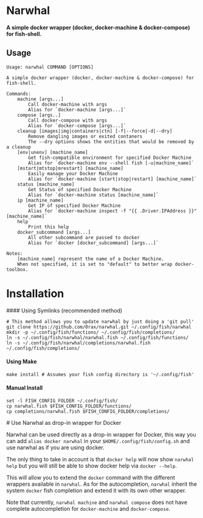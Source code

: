 # Narwhal
**A simple docker wrapper (docker, docker-machine & docker-compose) for fish-shell.**

## Usage
```
Usage: narwhal COMMAND [OPTIONS]

A simple docker wrapper (docker, docker-machine & docker-compose) for fish-shell.

Commands:
    machine [args...]
        Call docker-machine with args
        Alias for `docker-machine [args...]`
    compose [args..]
        Call docker-compose with args
        Alias for `docker-compose [args...]`
    cleanup [images|img|containers|ctn] [-f|--force|-d|--dry]
        Remove dangling images or exited contaners
        The --dry options shows the entities that would be removed by a cleanup
    [env|unenv] [machine_name]
        Get fish-compatible environment for specified Docker Machine
        Alias for `docker-machine env --shell fish [-u|machine_name]`
    [mstart|mtstop|mrestart] [machine_name]
        Easily manage your Docker Machine
        Alias for `docker-machine [start|stop|restart] [machine_name]`
    status [machine_name]
        Get Status of specified Docker Machine
        Alias for `docker-machine status [machine_name]`
    ip [machine_name]
        Get IP of specified Docker Machine
        Alias for `docker-machine inspect -f "{{ .Driver.IPAddress }}" [machine_name]`
    help
        Print this help
    docker_subcommand [args...]
        All other subcommand are passed to docker
        Alias for `docker [docker_subcommand] [args...]`

Notes:
    [machine_name] represent the name of a Docker Machine.
    When not specified, it is set to "default" to better wrap docker-toolbox.
```

# Installation
#### Using Symlinks (recommended method)
```
# This method allows you to update narwhal by just doing a 'git pull'
git clone https://github.com/0rax/narwhal.git ~/.config/fish/narwhal
mkdir -p ~/.config/fish/functions/ ~/.config/fish/completions/
ln -s ~/.config/fish/narwhal/narwhal.fish ~/.config/fish/functions/
ln -s ~/.config/fish/narwhal/completions/narwhal.fish ~/.config/fish/completions/
```

#### Using Make
```
make install # Assumes your fish config directory is '~/.config/fish'
```

#### Manual Install
```
set -l FISH_CONFIG_FOLDER ~/.config/fish/
cp narwhal.fish $FISH_CONFIG_FOLDER/functions/
cp completions/narwhal.fish $FISH_CONFIG_FOLDER/completions/
```

# Use Narwhal as drop-in wrapper for Docker

Narwhal can be used directly as a drop-in wrapper for Docker, this way you can add `alias docker narwhal` in your `$HOME/.config/fish/config.sh` and use narwhal as if you are using docker.

The only thing to take in account is that `docker help` will now show `narwhal help` but you will still be able to show docker help via `docker --help`.

This will allow you to extend the `docker` command with the different wrappers available in `narwhal`. As for the autocompletion, `narwhal` inherit the system `docker` fish completion and extend it with its own other wrapper.

Note that currently, `narwhal machine` and `narwhal compose` does not have complete autocompletion for `docker-machine` and `docker-compose`.
